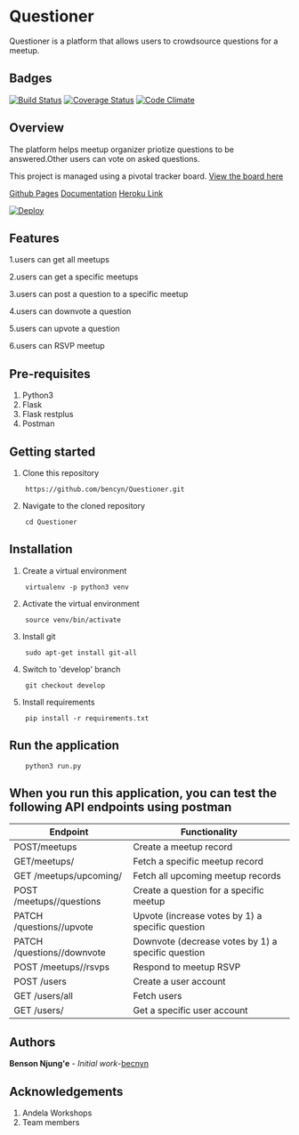 # Questioner
  Questioner is a platform that allows users to crowdsource questions for a meetup.
  
Badges
------

[![Build Status](https://travis-ci.org/bencyn/Questioner.svg?branch=develop)](https://travis-ci.org/bencyn/Questioner)  [![Coverage Status](https://coveralls.io/repos/github/bencyn/Questioner/badge.svg?branch=develop)](https://coveralls.io/github/bencyn/Questioner?branch=develop) [![Code Climate](https://codeclimate.com/github/codeclimate/codeclimate/badges/gpa.svg)](https://codeclimate.com/github/bencyn/Questioner)


Overview
--------
The platform helps meetup organizer priotize questions to be answered.Other users can vote on asked questions.

This project is managed using a pivotal tracker board. [View the board here](https://www.pivotaltracker.com/n/projects/2235259)

[Github Pages](https://bencyn.github.io/Questioner/UI/) 
[Documentation](https://documenter.getpostman.com/view/2456985/RznHHciU)
[Heroku Link](https://bencyn-questioner.herokuapp.com/api/v1)

[![Deploy](https://www.herokucdn.com/deploy/button.png)](https://bencyn-questioner.herokuapp.com/api/v1/)


Features
-----------------------
1.users can get all meetups

2.users can get a specific meetups

3.users can post a question to a specific meetup

4.users can downvote a question

5.users can upvote a question

6.users can RSVP meetup


Pre-requisites
----------------------
1. Python3
2. Flask
3. Flask restplus
4. Postman

Getting started
--------------------
1. Clone this repository
```
    https://github.com/bencyn/Questioner.git
```

2. Navigate to the cloned repository
```
    cd Questioner
```

Installation
---------------------------------
1. Create a virtual environment
```
    virtualenv -p python3 venv
```

2. Activate the virtual environment
```
    source venv/bin/activate
```

3. Install git
```
    sudo apt-get install git-all
```

4. Switch to 'develop' branch
```
    git checkout develop
```

5. Install requirements
```
    pip install -r requirements.txt
```
Run the application
---------------------------------
```
    python3 run.py
```

When you run this application, you can test the following API endpoints using postman
-----------------------------------------------

| Endpoint | Functionality |
----------|---------------
POST/meetups | Create a meetup record
GET/meetups/<meetup-id> | Fetch a specific meetup record
GET /meetups/upcoming/ | Fetch all upcoming meetup records
POST /meetups/<meetup-id>/questions | Create a question for a specific meetup
PATCH /questions/<question-id>/upvote | Upvote (increase votes by 1) a specific question
PATCH /questions/<question-id>/downvote | Downvote (decrease votes by 1) a specific question
POST /meetups/<meetup-id>/rsvps | Respond to meetup RSVP
POST /users | Create a user account
GET  /users/all | Fetch users
GET  /users/<user-id> | Get a specific user account


Authors
-----------------------------
**Benson Njung'e** - _Initial work_-[becnyn](https://github.com/bencyn/Questioner)

Acknowledgements
-------------------------------
1. Andela Workshops
2. Team members



